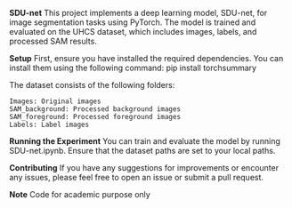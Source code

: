 **SDU-net**
This project implements a deep learning model, SDU-net, for image segmentation tasks using PyTorch. The model is trained and evaluated on the UHCS dataset, which includes images, labels, and processed SAM results.

**Setup**
First, ensure you have installed the required dependencies. You can install them using the following command:
pip install torchsummary

The dataset consists of the following folders:

    Images: Original images
    SAM_background: Processed background images
    SAM_foreground: Processed foreground images
    Labels: Label images
    
**Running the Experiment**
You can train and evaluate the model by running SDU-net.ipynb. Ensure that the dataset paths are set to your local paths.

**Contributing**
If you have any suggestions for improvements or encounter any issues, please feel free to open an issue or submit a pull request.

**Note**
Code for academic purpose only
